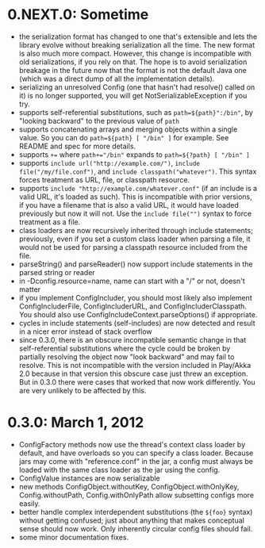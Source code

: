 # 0.NEXT.0: Sometime

 - the serialization format has changed to one that's extensible
   and lets the library evolve without breaking serialization all
   the time. The new format is also much more compact. However,
   this change is incompatible with old serializations, if you
   rely on that. The hope is to avoid serialization breakage in
   the future now that the format is not the default Java one
   (which was a direct dump of all the implementation details).
 - serializing an unresolved Config (one that hasn't had
   resolve() called on it) is no longer supported, you will get
   NotSerializableException if you try.
 - supports self-referential substitutions, such as
   `path=${path}":/bin"`, by "looking backward" to the previous
   value of `path`
 - supports concatenating arrays and merging objects within a
   single value. So you can do `path=${path} [ "/bin" ]` for
   example. See README and spec for more details.
 - supports `+=` where `path+="/bin"` expands to `path=${?path}
   [ "/bin" ]`
 - supports `include url("http://example.com/")`, `include
   file("/my/file.conf")`, and `include classpath("whatever")`.
   This syntax forces treatment as URL, file, or classpath
   resource.
 - supports `include "http://example.com/whatever.conf"` (if an
   include is a valid URL, it's loaded as such). This is
   incompatible with prior versions, if you have a filename that
   is also a valid URL, it would have loaded previously but now
   it will not. Use the `include file("")` syntax to force
   treatment as a file.
 - class loaders are now recursively inherited through include
   statements; previously, even if you set a custom class loader
   when parsing a file, it would not be used for parsing a
   classpath resource included from the file.
 - parseString() and parseReader() now support include statements
   in the parsed string or reader
 - in -Dconfig.resource=name, name can start with a "/" or not,
   doesn't matter
 - if you implement ConfigIncluder, you should most likely also
   implement ConfigIncluderFile, ConfigIncluderURL, and
   ConfigIncluderClasspath. You should also use
   ConfigIncludeContext.parseOptions() if appropriate.
 - cycles in include statements (self-includes) are now detected
   and result in a nicer error instead of stack overflow
 - since 0.3.0, there is an obscure incompatible semantic change
   in that self-referential substitutions where the cycle could
   be broken by partially resolving the object now "look backward"
   and may fail to resolve. This is not incompatible with the
   version included in Play/Akka 2.0 because in that version this
   obscure case just threw an exception. But in 0.3.0 there
   were cases that worked that now work differently. You are very
   unlikely to be affected by this.

# 0.3.0: March 1, 2012

 - ConfigFactory methods now use the thread's context class loader
   by default, and have overloads so you can specify a class
   loader. Because jars may come with "reference.conf" in the jar,
   a config must always be loaded with the same class loader as
   the jar using the config.
 - ConfigValue instances are now serializable
 - new methods ConfigObject.withoutKey, ConfigObject.withOnlyKey,
   Config.withoutPath, Config.withOnlyPath allow subsetting
   configs more easily.
 - better handle complex interdependent substitutions (the
   `${foo}` syntax) without getting confused; just about anything
   that makes conceptual sense should now work. Only inherently
   circular config files should fail.
 - some minor documentation fixes.
